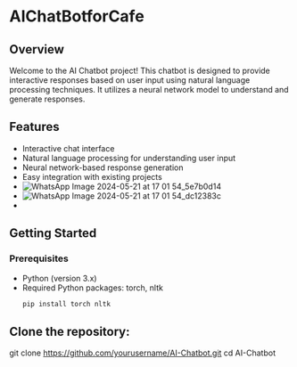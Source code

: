 # AIChatBotforCafe


## Overview

Welcome to the AI Chatbot project! This chatbot is designed to provide interactive responses based on user input using natural language processing techniques. It utilizes a neural network model to understand and generate responses.

## Features

- Interactive chat interface
- Natural language processing for understanding user input
- Neural network-based response generation
- Easy integration with existing projects
- ![WhatsApp Image 2024-05-21 at 17 01 54_5e7b0d14](https://github.com/Rishika20-coder/AIChatBotforCafe/assets/74089987/2339d715-5d11-4599-8957-7da09793a896)
- ![WhatsApp Image 2024-05-21 at 17 01 54_dc12383c](https://github.com/Rishika20-coder/AIChatBotforCafe/assets/74089987/aac31cd7-c3d5-4876-a225-a831f2ef1afa)
- 



## Getting Started

### Prerequisites

- Python (version 3.x)
- Required Python packages: torch, nltk
  ```bash
  pip install torch nltk

## Clone the repository:
git clone https://github.com/yourusername/AI-Chatbot.git
cd AI-Chatbot


